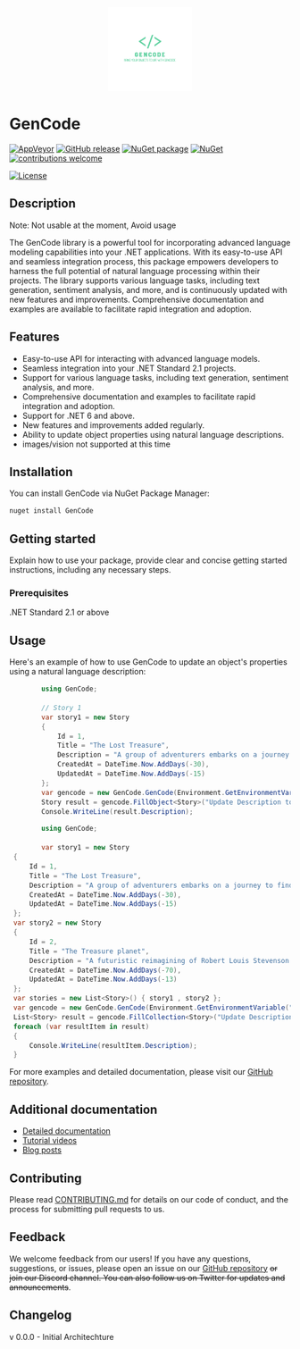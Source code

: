 <p align="center">
  <img src="https://github.com/pheeca/GenCode/blob/main/Content/Logo Files/For Web/png/Color logo - no background.png" alt="GenCode" width="150"/>
</p>

# GenCode

[![AppVeyor](https://ci.appveyor.com/api/projects/status/l3kmfu18f4fbmuvu?svg=true)](https://ci.appveyor.com/project/pheeca/GenCode)
[![GitHub release](https://badge.fury.io/gh/pheeca%2FGenCode.svg)](https://github.com/pheeca/GenCode/releases/tag/v0.0.0-alpha)
[![NuGet package](https://badge.fury.io/nu/GenCode.svg)](https://www.nuget.org/packages/GenCode/)
[![NuGet](https://img.shields.io/nuget/dt/GenCode.svg)](https://www.nuget.org/packages/GenCode/)
[![contributions welcome](https://img.shields.io/badge/contributions-welcome-brightgreen.svg?style=flat)](https://github.com/pheeca/GenCode/blob/main/CONTRIBUTING.md)

[![License](https://img.shields.io/badge/License-MIT-blue.svg)](LICENSE)

## Description
Note: Not usable at the moment, Avoid usage

The GenCode library is a powerful tool for incorporating advanced language modeling capabilities into your .NET applications. With its easy-to-use API and seamless integration process, this package empowers developers to harness the full potential of natural language processing within their projects. The library supports various language tasks, including text generation, sentiment analysis, and more, and is continuously updated with new features and improvements. Comprehensive documentation and examples are available to facilitate rapid integration and adoption.

## Features

- Easy-to-use API for interacting with advanced language models.
- Seamless integration into your .NET Standard 2.1 projects.
- Support for various language tasks, including text generation, sentiment analysis, and more.
- Comprehensive documentation and examples to facilitate rapid integration and adoption.
- Support for .NET 6 and above.
- New features and improvements added regularly.
- Ability to update object properties using natural language descriptions.
- images/vision not supported at this time


## Installation

You can install GenCode via NuGet Package Manager:

```bash
nuget install GenCode
```
## Getting started

Explain how to use your package, provide clear and concise getting started instructions, including any necessary steps.

### Prerequisites

.NET Standard 2.1 or above

## Usage

Here's an example of how to use GenCode to update an object's properties using a natural language description:

```csharp
        using GenCode;

        // Story 1
        var story1 = new Story
        {
            Id = 1,
            Title = "The Lost Treasure",
            Description = "A group of adventurers embarks on a journey to find a lost treasure hidden deep within a mysterious jungle.",
            CreatedAt = DateTime.Now.AddDays(-30),
            UpdatedAt = DateTime.Now.AddDays(-15)
        };
        var gencode = new GenCode.GenCode(Environment.GetEnvironmentVariable("DefaultLLM_API_KEY"));
        Story result = gencode.FillObject<Story>("Update Description to be more datailed", story1).Result;
        Console.WriteLine(result.Description);
```

```csharp
        using GenCode;

        var story1 = new Story
 {
     Id = 1,
     Title = "The Lost Treasure",
     Description = "A group of adventurers embarks on a journey to find a lost treasure hidden deep within a mysterious jungle.",
     CreatedAt = DateTime.Now.AddDays(-30),
     UpdatedAt = DateTime.Now.AddDays(-15)
 };
 var story2 = new Story
 {
     Id = 2,
     Title = "The Treasure planet",
     Description = "A futuristic reimagining of Robert Louis Stevenson's classic 'Treasure Island' set in space.",
     CreatedAt = DateTime.Now.AddDays(-70),
     UpdatedAt = DateTime.Now.AddDays(-13)
 };
 var stories = new List<Story>() { story1 , story2 };
 var gencode = new GenCode.GenCode(Environment.GetEnvironmentVariable("DefaultLLM_API_KEY"));
 List<Story> result = gencode.FillCollection<Story>("Update Description to be more datailed", stories.AsEnumerable()).Result.ToList();
 foreach (var resultItem in result)
 {
     Console.WriteLine(resultItem.Description);
 }
```
For more examples and detailed documentation, please visit our [GitHub repository](https://github.com/pheeca/GenCode).


## Additional documentation

- [Detailed documentation]()
- [Tutorial videos]()
- [Blog posts]()

## Contributing
Please read [CONTRIBUTING.md](https://github.com/pheeca/GenCode/blob/main/CONTRIBUTING.md) for details on our code of conduct, and the process for submitting pull requests to us.

## Feedback

We welcome feedback from our users! If you have any questions, suggestions, or issues, please open an issue on our [GitHub repository](https://github.com/pheeca/GenCode) ~~or join our Discord channel. You can also follow us on Twitter for updates and announcements~~.

## Changelog
v 0.0.0 - Initial Architechture